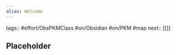 ```yaml
---
alias: Welcome
---
```

tags:: #effort/ObsPKMClass #on/Obsidian #on/PKM #map 
next:: [[]]

## Placeholder

